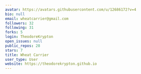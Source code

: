```yaml
---
avatar: https://avatars.githubusercontent.com/u/12686172?v=4
bio: null
email: wheatcarrier@gmail.com
followers: 32
following: 31
forks: 5
login: TheodoreKrypton
open_issues: null
public_repos: 28
stars: 7
title: Wheat Carrier
user_type: User
website: https://theodorekrypton.github.io
---
```

